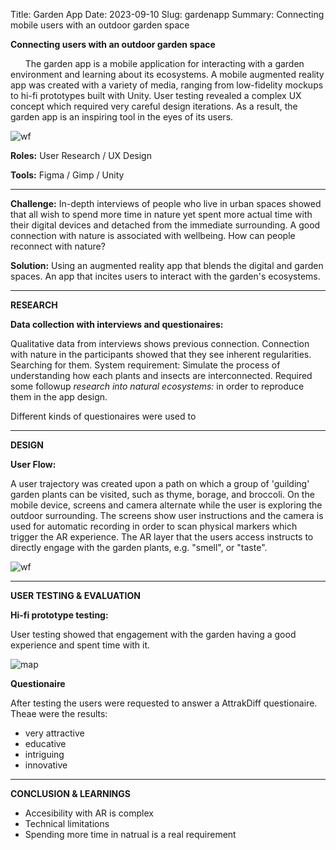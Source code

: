 Title: Garden App
Date: 2023-09-10
Slug: gardenapp
Summary: Connecting mobile users with an outdoor garden space 

**Connecting users with an outdoor garden space** 

&nbsp;&nbsp;&nbsp;&nbsp;&nbsp;&nbsp;The garden app is a mobile application for interacting with a garden environment and learning about its ecosystems. A mobile augmented reality app was created with a variety of media, ranging from low-fidelity mockups to hi-fi prototypes built with Unity. User testing revealed a complex UX concept which required very careful design iterations. As a result, the garden app is an inspiring tool in the eyes of its users.

![wf](/images/gardenapp.png "gardenapp wireframe") 

**Roles:** User Research / UX Design

**Tools:** Figma / Gimp / Unity

--------

**Challenge:** In-depth interviews of people who live in urban spaces showed that all wish to spend more time in nature yet spent more actual time with their digital devices and detached from the immediate surrounding. A good connection with nature is associated with wellbeing. How can people reconnect with nature?

**Solution:** Using an augmented reality app that blends the digital and garden spaces. An app that incites users to interact with the garden's ecosystems.

------

**RESEARCH**

**Data collection with interviews and questionaires:**

Qualitative data from interviews shows previous connection.
Connection with nature in the participants showed that they see inherent regularities. Searching for them. System requirement: Simulate the process of understanding how each plants and insects are interconnected. Required some followup *research into natural ecosystems:* in order to reproduce them in the app design.

Different kinds of questionaires were used to

------
**DESIGN**

**User Flow:**

A user trajectory was created upon a path on which a group of 'guilding' garden plants can be visited, such as thyme, borage, and broccoli. On the mobile device, screens and camera alternate while the user is exploring the outdoor surrounding. The screens show user instructions and the camera is used for automatic recording in order to scan physical markers which trigger the AR experience. The AR layer that the users access instructs to directly engage with the garden plants, e.g. "smell", or "taste".

![wf](/images/userflow.png "gardenapp userflow") 

------

**USER TESTING & EVALUATION**

**Hi-fi prototype testing:**

User testing showed that engagement with the garden having a good experience and spent time with it.


![map](/images/gardenmap.png "outdoor testing") 

**Questionaire**

After testing the users were requested to answer a AttrakDiff questionaire. Theae were the results:
+ very attractive
+ educative
+ intriguing
+ innovative

-----

**CONCLUSION & LEARNINGS**

+ Accesibility with AR is complex
+ Technical limitations
+ Spending more time in natrual is a real requirement





